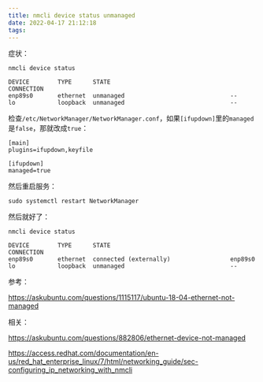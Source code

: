 ```yaml
---
title: nmcli device status unmanaged
date: 2022-04-17 21:12:18
tags:
---
```


症状：

```shell
nmcli device status
```

```text
DEVICE        TYPE      STATE                                  CONNECTION
enp89s0       ethernet  unmanaged                              --         
lo            loopback  unmanaged                              --
```

检查`/etc/NetworkManager/NetworkManager.conf`，如果`[ifupdown]`里的`managed`是`false`，那就改成`true`：

```text
[main]
plugins=ifupdown,keyfile

[ifupdown]
managed=true
```

然后重启服务：

```shell
sudo systemctl restart NetworkManager
```

然后就好了：

```shell
nmcli device status
```

```text
DEVICE        TYPE      STATE                                  CONNECTION 
enp89s0       ethernet  connected (externally)                 enp89s0
lo            loopback  unmanaged                              --
```

参考：

<https://askubuntu.com/questions/1115117/ubuntu-18-04-ethernet-not-managed>

相关：

<https://askubuntu.com/questions/882806/ethernet-device-not-managed>

<https://access.redhat.com/documentation/en-us/red_hat_enterprise_linux/7/html/networking_guide/sec-configuring_ip_networking_with_nmcli>
